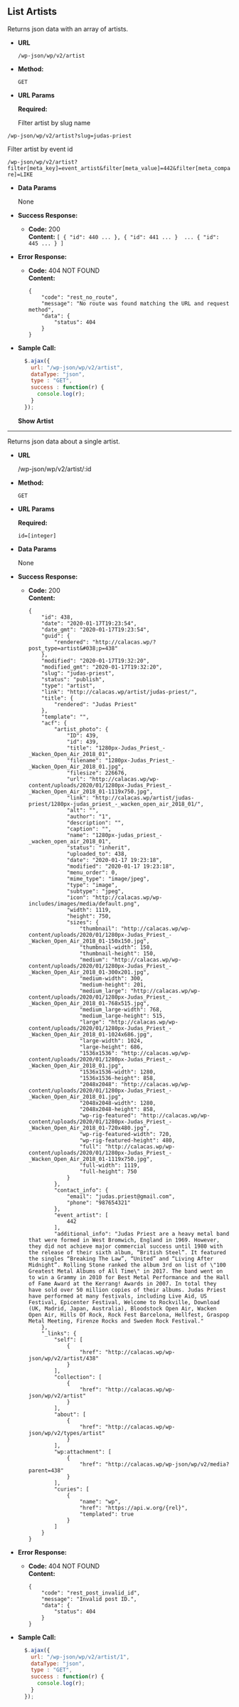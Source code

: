 **List Artists**
----
  Returns json data with an array of artists.

* **URL**

  `/wp-json/wp/v2/artist`

* **Method:**

  `GET`
  
*  **URL Params**

   **Required:**
 
   Filter artist by slug name

  `/wp-json/wp/v2/artist?slug=judas-priest`

  Filter artist by event id

  `/wp-json/wp/v2/artist?filter[meta_key]=event_artist&filter[meta_value]=442&filter[meta_compare]=LIKE`

* **Data Params**

  None

* **Success Response:**

  * **Code:** 200 <br />
    **Content:** `[ { "id": 440 ... }, { "id": 441 ... }  ... { "id": 445 ... } ]`
 
* **Error Response:**

  * **Code:** 404 NOT FOUND <br />
    **Content:** 
    ```
    {
        "code": "rest_no_route",
        "message": "No route was found matching the URL and request method",
        "data": {
            "status": 404
        }
    }
    ```

* **Sample Call:**

  ```javascript
    $.ajax({
      url: "/wp-json/wp/v2/artist",
      dataType: "json",
      type : "GET",
      success : function(r) {
        console.log(r);
      }
    });
  ```

  **Show Artist**
----
  Returns json data about a single artist.

* **URL**

  /wp-json/wp/v2/artist/:id

* **Method:**

  `GET`
  
*  **URL Params**

   **Required:**
 
   `id=[integer]`

* **Data Params**

  None

* **Success Response:**

  * **Code:** 200 <br />
    **Content:** 
    ```
    {
        "id": 438,
        "date": "2020-01-17T19:23:54",
        "date_gmt": "2020-01-17T19:23:54",
        "guid": {
            "rendered": "http://calacas.wp/?post_type=artist&#038;p=438"
        },
        "modified": "2020-01-17T19:32:20",
        "modified_gmt": "2020-01-17T19:32:20",
        "slug": "judas-priest",
        "status": "publish",
        "type": "artist",
        "link": "http://calacas.wp/artist/judas-priest/",
        "title": {
            "rendered": "Judas Priest"
        },
        "template": "",
        "acf": {
            "artist_photo": {
                "ID": 439,
                "id": 439,
                "title": "1280px-Judas_Priest_-_Wacken_Open_Air_2018_01",
                "filename": "1280px-Judas_Priest_-_Wacken_Open_Air_2018_01.jpg",
                "filesize": 226676,
                "url": "http://calacas.wp/wp-content/uploads/2020/01/1280px-Judas_Priest_-_Wacken_Open_Air_2018_01-1119x750.jpg",
                "link": "http://calacas.wp/artist/judas-priest/1280px-judas_priest_-_wacken_open_air_2018_01/",
                "alt": "",
                "author": "1",
                "description": "",
                "caption": "",
                "name": "1280px-judas_priest_-_wacken_open_air_2018_01",
                "status": "inherit",
                "uploaded_to": 438,
                "date": "2020-01-17 19:23:18",
                "modified": "2020-01-17 19:23:18",
                "menu_order": 0,
                "mime_type": "image/jpeg",
                "type": "image",
                "subtype": "jpeg",
                "icon": "http://calacas.wp/wp-includes/images/media/default.png",
                "width": 1119,
                "height": 750,
                "sizes": {
                    "thumbnail": "http://calacas.wp/wp-content/uploads/2020/01/1280px-Judas_Priest_-_Wacken_Open_Air_2018_01-150x150.jpg",
                    "thumbnail-width": 150,
                    "thumbnail-height": 150,
                    "medium": "http://calacas.wp/wp-content/uploads/2020/01/1280px-Judas_Priest_-_Wacken_Open_Air_2018_01-300x201.jpg",
                    "medium-width": 300,
                    "medium-height": 201,
                    "medium_large": "http://calacas.wp/wp-content/uploads/2020/01/1280px-Judas_Priest_-_Wacken_Open_Air_2018_01-768x515.jpg",
                    "medium_large-width": 768,
                    "medium_large-height": 515,
                    "large": "http://calacas.wp/wp-content/uploads/2020/01/1280px-Judas_Priest_-_Wacken_Open_Air_2018_01-1024x686.jpg",
                    "large-width": 1024,
                    "large-height": 686,
                    "1536x1536": "http://calacas.wp/wp-content/uploads/2020/01/1280px-Judas_Priest_-_Wacken_Open_Air_2018_01.jpg",
                    "1536x1536-width": 1280,
                    "1536x1536-height": 858,
                    "2048x2048": "http://calacas.wp/wp-content/uploads/2020/01/1280px-Judas_Priest_-_Wacken_Open_Air_2018_01.jpg",
                    "2048x2048-width": 1280,
                    "2048x2048-height": 858,
                    "wp-rig-featured": "http://calacas.wp/wp-content/uploads/2020/01/1280px-Judas_Priest_-_Wacken_Open_Air_2018_01-720x480.jpg",
                    "wp-rig-featured-width": 720,
                    "wp-rig-featured-height": 480,
                    "full": "http://calacas.wp/wp-content/uploads/2020/01/1280px-Judas_Priest_-_Wacken_Open_Air_2018_01-1119x750.jpg",
                    "full-width": 1119,
                    "full-height": 750
                }
            },
            "contact_info": {
                "email": "judas.priest@gmail.com",
                "phone": "987654321"
            },
            "event_artist": [
                442
            ],
            "additional_info": "Judas Priest are a heavy metal band that were formed in West Bromwich, England in 1969. However, they did not achieve major commercial success until 1980 with the release of their sixth album, “British Steel”. It featured the singles “Breaking The Law”, “United” and “Living After Midnight”. Rolling Stone ranked the album 3rd on list of \"100 Greatest Metal Albums of All Time\" in 2017. The band went on to win a Grammy in 2010 for Best Metal Performance and the Hall of Fame Award at the Kerrang! Awards in 2007. In total they have sold over 50 million copies of their albums. Judas Priest have performed at many festivals, including Live Aid, US Festival, Epicenter Festival, Welcome to Rockville, Download (UK, Madrid, Japan, Australia), Bloodstock Open Air, Wacken Open Air, Hills Of Rock, Rock Fest Barcelona, Hellfest, Graspop Metal Meeting, Firenze Rocks and Sweden Rock Festival."
        },
        "_links": {
            "self": [
                {
                    "href": "http://calacas.wp/wp-json/wp/v2/artist/438"
                }
            ],
            "collection": [
                {
                    "href": "http://calacas.wp/wp-json/wp/v2/artist"
                }
            ],
            "about": [
                {
                    "href": "http://calacas.wp/wp-json/wp/v2/types/artist"
                }
            ],
            "wp:attachment": [
                {
                    "href": "http://calacas.wp/wp-json/wp/v2/media?parent=438"
                }
            ],
            "curies": [
                {
                    "name": "wp",
                    "href": "https://api.w.org/{rel}",
                    "templated": true
                }
            ]
        }
    }
    ```
 
* **Error Response:**

  * **Code:** 404 NOT FOUND <br />
    **Content:** 
    ```
    {
        "code": "rest_post_invalid_id",
        "message": "Invalid post ID.",
        "data": {
            "status": 404
        }
    }
    ```

* **Sample Call:**

  ```javascript
    $.ajax({
      url: "/wp-json/wp/v2/artist/1",
      dataType: "json",
      type : "GET",
      success : function(r) {
        console.log(r);
      }
    });
  ```